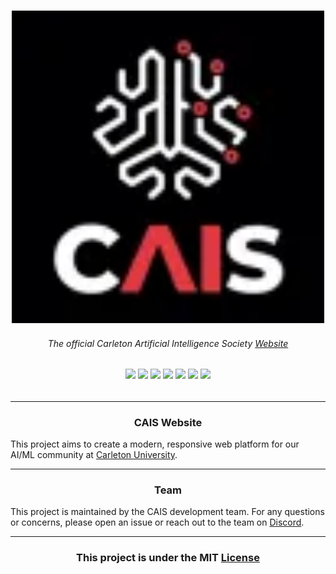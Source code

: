 
<div> 
  <h3 align="center">
    <img src="public/club.png" style="width: 500px; height: auto">
  </h3>
  <span> </span>
  <h6 align="center">The official <i>Carleton Artificial Intelligence Society</i> <a href="https://carletonai.github.io/cais-web/">Website</a></h6>
  <h6 align="center">
    <img src="https://img.shields.io/badge/pnpm-%234a4a4a.svg?style=for-the-badge&logo=pnpm&logoColor=f69220">
    <img src="https://img.shields.io/badge/github%20actions-%232671E5.svg?style=for-the-badge&logo=githubactions&logoColor=white">
    <img src="https://img.shields.io/badge/vite-%23646CFF.svg?style=for-the-badge&logo=vite&logoColor=white">
    <img src="https://img.shields.io/badge/html5-%23E34F26.svg?style=for-the-badge&logo=html5&logoColor=white">
    <img src="https://img.shields.io/badge/tailwindcss-%2338B2AC.svg?style=for-the-badge&logo=tailwind-css&logoColor=white">
    <img src="https://img.shields.io/badge/typescript-%23007ACC.svg?style=for-the-badge&logo=typescript&logoColor=white">
    <img src="https://img.shields.io/badge/react-%2320232a.svg?style=for-the-badge&logo=react&logoColor=%2361DAFB">
  </h6>
</div>

---

<div>
  <h3 align="center">CAIS Website</h2>
  <p>
    This project aims to create a modern, responsive web platform for our AI/ML community at <a href="https://carleton.ca/"> Carleton University</a>.
  </p>
</div>

---

<div>
  <h3 align="center">Team</h3>
  <p>
    This project is maintained by the CAIS development team. For any questions or concerns, please open an issue or reach out to the team on <a href="https://discord.gg/nsvsMJaSRJ">Discord</a>. 
  </p>
</div>

---

<div>
  <h3 align="center" >This project is under the MIT <a href="LICENSE">License</a></h3>
</div>

